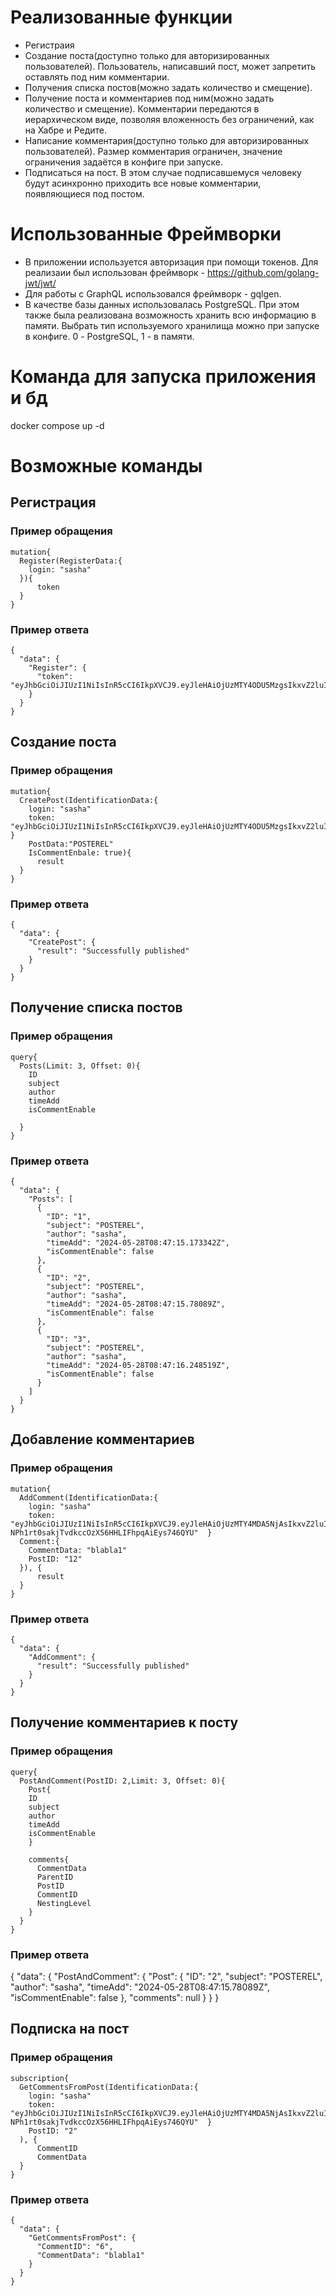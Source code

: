 # Реализованные функции
* Регистраия
* Создание поста(доступно только для авторизированных пользователей). Пользователь, написавший пост, может запретить оставлять под ним комментарии.
* Получения списка постов(можно задать количество и смещение).
* Получение поста и комментариев под ним(можно задать количество и смещение). Комментарии передаются в иерархическом виде, позволяя вложенность без ограничений, как на Хабре и Редите.
* Написание комментария(доступно только для авторизированных пользователей). Размер комментария ограничен, значение ограничения задаётся в конфиге при запуске.
* Подписаться на пост. В этом случае подписавшемуся человеку будут асинхронно приходить все новые комментарии, появляющиеся под постом.
# Использованные Фреймворки
* В приложении используется авторизация при помощи токенов. Для реализаии был использован фреймворк - https://github.com/golang-jwt/jwt/
* Для работы с GraphQL использовался фреймворк - gqlgen.
* В качестве базы данных использовалась PostgreSQL. При этом также была реализована возможность хранить всю информацию в памяти. Выбрать тип используемого хранилища можно при запуске в конфиге. 0 - PostgreSQL, 1 - в памяти.

# Команда для запуска приложения и бд
docker compose up -d

# Возможные команды
## Регистрация 
### Пример обращения
```
mutation{
  Register(RegisterData:{
    login: "sasha"
  }){
      token
  }
}
```
### Пример ответа
```
{
  "data": {
    "Register": {
      "token": "eyJhbGciOiJIUzI1NiIsInR5cCI6IkpXVCJ9.eyJleHAiOjUzMTY4ODU5MzgsIkxvZ2luIjoic2FzaGEifQ.2g2t91z9Traoe2RK8_8Qb6MU4tJzW14Nlb7ZpDESmwQ"
    }
  }
}
```
## Создание поста
### Пример обращения
```
mutation{
  CreatePost(IdentificationData:{
    login: "sasha"
    token: "eyJhbGciOiJIUzI1NiIsInR5cCI6IkpXVCJ9.eyJleHAiOjUzMTY4ODU5MzgsIkxvZ2luIjoic2FzaGEifQ.2g2t91z9Traoe2RK8_8Qb6MU4tJzW14Nlb7ZpDESmwQ"  }
    PostData:"POSTEREL"
    IsCommentEnbale: true){
      result
  }
}
```
### Пример ответа
```
{
  "data": {
    "CreatePost": {
      "result": "Successfully published"
    }
  }
}
```
## Получение списка постов
### Пример обращения
```
query{
  Posts(Limit: 3, Offset: 0){
    ID
    subject
    author
    timeAdd
    isCommentEnable
    
  }
}
```
### Пример ответа
```
{
  "data": {
    "Posts": [
      {
        "ID": "1",
        "subject": "POSTEREL",
        "author": "sasha",
        "timeAdd": "2024-05-28T08:47:15.173342Z",
        "isCommentEnable": false
      },
      {
        "ID": "2",
        "subject": "POSTEREL",
        "author": "sasha",
        "timeAdd": "2024-05-28T08:47:15.78089Z",
        "isCommentEnable": false
      },
      {
        "ID": "3",
        "subject": "POSTEREL",
        "author": "sasha",
        "timeAdd": "2024-05-28T08:47:16.248519Z",
        "isCommentEnable": false
      }
    ]
  }
}
```
## Добавление комментариев
### Пример обращения
```
mutation{
  AddComment(IdentificationData:{
    login: "sasha"
    token: "eyJhbGciOiJIUzI1NiIsInR5cCI6IkpXVCJ9.eyJleHAiOjUzMTY4MDA5NjAsIkxvZ2luIjoic2FzaGEifQ.J-NPh1rt0sakjTvdkccOzX56HHLIFhpqAiEys746QYU"  }
  Comment:{
    CommentData: "blabla1"
    PostID: "12"
  }), {
      result
  }
}
```
### Пример ответа
```
{
  "data": {
    "AddComment": {
      "result": "Successfully published"
    }
  }
}
```
## Получение комментариев к посту
### Пример обращения
```
query{
  PostAndComment(PostID: 2,Limit: 3, Offset: 0){
    Post{
    ID
    subject
    author
    timeAdd
    isCommentEnable 
    }

    comments{
      CommentData
      ParentID
      PostID
      CommentID
      NestingLevel
    }
  }
}
```
### Пример ответа
{
  "data": {
    "PostAndComment": {
      "Post": {
        "ID": "2",
        "subject": "POSTEREL",
        "author": "sasha",
        "timeAdd": "2024-05-28T08:47:15.78089Z",
        "isCommentEnable": false
      },
      "comments": null
    }
  }
}

## Подписка на пост
### Пример обращения
```
subscription{
  GetCommentsFromPost(IdentificationData:{
    login: "sasha"
    token: "eyJhbGciOiJIUzI1NiIsInR5cCI6IkpXVCJ9.eyJleHAiOjUzMTY4MDA5NjAsIkxvZ2luIjoic2FzaGEifQ.J-NPh1rt0sakjTvdkccOzX56HHLIFhpqAiEys746QYU"  }
    PostID: "2"
  ), {
      CommentID
      CommentData
  }
}
```
### Пример ответа
```
{
  "data": {
    "GetCommentsFromPost": {
      "CommentID": "6",
      "CommentData": "blabla1"
    }
  }
}
```
